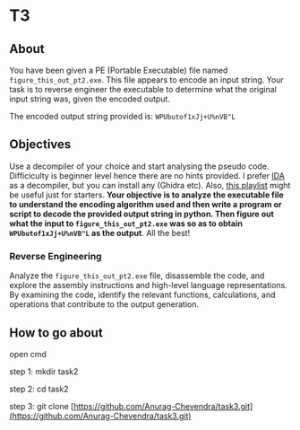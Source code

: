 # T3
## About
You have been given a PE (Portable Executable) file named `figure_this_out_pt2.exe`. This file appears to encode an input string. Your task is to reverse engineer the executable to determine what the original input string was, given the encoded output.

The encoded output string provided is: `WPUbutof1xJj+U%nVB"L`

## Objectives
Use a decompiler of your choice and start analysing the pseudo code. Difficiculty is beginner level hence there are no hints provided. I prefer [IDA](https://hex-rays.com/ida-free/) as a decompiler, but you can install any (Ghidra etc). Also, [this playlist](https://www.youtube.com/watch?v=tWSa1L5L394) might be useful just for starters. **Your objective is to analyze the executable file to understand the encoding algorithm used and then write a program or script to decode the provided output string in python. Then figure out what the input to `figure_this_out_pt2.exe` was so as to obtain `WPUbutof1xJj+U%nVB"L` as the output**. All the best!
### Reverse Engineering
Analyze the `figure_this_out_pt2.exe` file, disassemble the code, and explore the assembly instructions and high-level language representations. By examining the code, identify the relevant functions, calculations, and operations that contribute to the output generation.
## How to go about
open cmd

step 1: mkdir task2

step 2: cd task2

step 3: git clone [https://github.com/Anurag-Chevendra/task3.git](https://github.com/Anurag-Chevendra/task3.git)

